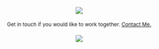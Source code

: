 <p align="center">

<img onclick="alert('Yooo');" src="https://68.media.tumblr.com/23be4b8f6fa6ee74392ce1c44b8508fd/tumblr_or2esy2gxE1suieauo1_500.gif">
 <br>
 <br>
 <sub>Get in touch if you would like to work together. <a href="https://linkedin.com/in/abbas-mj" onclick="return ! window.open(this.href);" >Contact Me.</a></sub>
 <br>
 <br>
<img src="https://komarev.com/ghpvc/?username=iam-abbas&label=Hits&style=flat-square&color=000000" >
</p>
